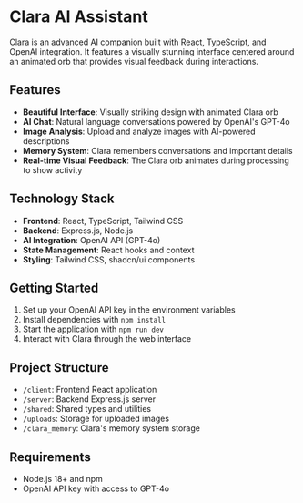 # Clara AI Assistant

Clara is an advanced AI companion built with React, TypeScript, and OpenAI integration. It features a visually stunning interface centered around an animated orb that provides visual feedback during interactions.

## Features

- **Beautiful Interface**: Visually striking design with animated Clara orb
- **AI Chat**: Natural language conversations powered by OpenAI's GPT-4o
- **Image Analysis**: Upload and analyze images with AI-powered descriptions
- **Memory System**: Clara remembers conversations and important details
- **Real-time Visual Feedback**: The Clara orb animates during processing to show activity

## Technology Stack

- **Frontend**: React, TypeScript, Tailwind CSS
- **Backend**: Express.js, Node.js
- **AI Integration**: OpenAI API (GPT-4o)
- **State Management**: React hooks and context
- **Styling**: Tailwind CSS, shadcn/ui components

## Getting Started

1. Set up your OpenAI API key in the environment variables
2. Install dependencies with `npm install`
3. Start the application with `npm run dev`
4. Interact with Clara through the web interface

## Project Structure

- `/client`: Frontend React application
- `/server`: Backend Express.js server
- `/shared`: Shared types and utilities
- `/uploads`: Storage for uploaded images
- `/clara_memory`: Clara's memory system storage

## Requirements

- Node.js 18+ and npm
- OpenAI API key with access to GPT-4o